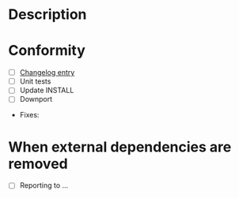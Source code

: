 Description
===========
<!-- Add here descriptions what changes, why it is required, usecases, ... !-->


Conformity
==========

- [ ] [Changelog entry](https://invent.kde.org/education/labplot/-/blob/master/ChangeLog)
- [ ] Unit tests
- [ ] Update INSTALL
- [ ] Downport
- Fixes: <!-- Add here the bugs you fixed. You can add multiple by separating them by a comma !-->
<!-- - [ ] [Dokumentation] (TODO) !-->

When external dependencies are removed
======================================
- [ ] Reporting to ...
